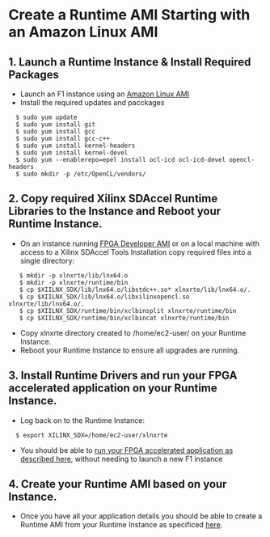# Create a Runtime AMI Starting with an Amazon Linux AMI                          

## 1. Launch a Runtime Instance & Install Required Packages 

* Launch an F1 instance using an [Amazon Linux AMI](https://aws.amazon.com/marketplace/pp/B00635Y2IW)
* Install the required updates and pacckages

````
  $ sudo yum update
  $ sudo yum install git
  $ sudo yum install gcc
  $ sudo yum install gcc-c++          
  $ sudo yum install kernel-headers   
  $ sudo yum install kernel-devel     
  $ sudo yum --enablerepo=epel install ocl-icd ocl-icd-devel opencl-headers
  $ sudo mkdir -p /etc/OpenCL/vendors/
````  
                                                              
## 2. Copy required Xilinx SDAccel Runtime Libraries to the Instance and Reboot your Runtime Instance. 
<!--- # ENHANCEMENT: We should consider whether these files can be added to github --->

* On an instance running [FPGA Developer AMI](https://aws.amazon.com/marketplace/pp/B06VVYBLZZ) or on a local machine with access to a Xilinx SDAccel Tools Installation copy required files into a single directory:

````
   $ mkdir -p xlnxrte/lib/lnx64.o
   $ mkdir -p xlnxrte/runtime/bin
   $ cp $XIILNX_SDX/lib/lnx64.o/libstdc++.so* xlnxrte/lib/lnx64.o/.
   $ cp $XIILNX_SDX/lib/lnx64.o/libxilinxopencl.so xlnxrte/lib/lnx64.o/.
   $ cp $XIILNX_SDX/runtime/bin/xclbinsplit xlnxrte/runtime/bin         
   $ cp $XIILNX_SDX/runtime/bin/xclbincat xlnxrte/runtime/bin
````

* Copy xlnxrte directory created to /home/ec2-user/ on your Runtime Instance.
* Reboot your Runtime Instance to ensure all upgrades are running.

## 3. Install Runtime Drivers and run your FPGA accelerated application on your Runtime Instance. 
* Log back on to the Runtime Instance:

```
  $ export XILINX_SDX=/home/ec2-user/xlnxrte
````
* You should be able to [run your FPGA accelerated application as described here](https://github.com/aws/aws-fpga/tree/master/SDAccel#runonf1), without needing to launch a new F1 instance


## 4. Create your Runtime AMI based on your Instance.

* Once you have all your application details you should be able to create a Runtime AMI from your Runtime Instance as specificed [here](http://docs.aws.amazon.com/AWSEC2/latest/UserGuide/creating-an-ami-ebs.html).



